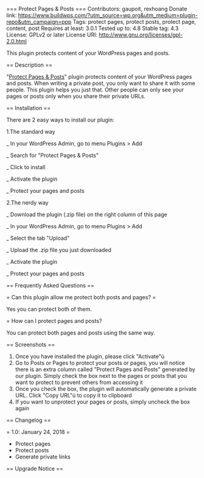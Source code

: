 === Protect Pages & Posts ===
Contributors: gaupoit, rexhoang 
Donate link: https://www.buildwps.com/?utm_source=wp.org&utm_medium=plugin-repo&utm_campaign=ppp
Tags: protect pages, protect posts, protect page, content, post
Requires at least: 3.0.1
Tested up to: 4.8
Stable tag: 4.3
License: GPLv2 or later
License URI: http://www.gnu.org/licenses/gpl-2.0.html

This plugin protects content of your WordPress pages and posts.

== Description ==

"[Protect Pages & Posts](https://www.buildwps.com/?utm_source=wp.org&utm_medium=plugin-repo&utm_campaign=ppp-desc)" plugin protects content of your WordPress pages and posts. When writing a private post, you only want to share it with some people. This plugin helps you just that. Other people can only see your pages or posts only when you share their private URLs.

== Installation ==

There are 2 easy ways to install our plugin:

1.The standard way

_ In your WordPress Admin, go to menu Plugins > Add

_ Search for "Protect Pages & Posts"

_ Click to install

_ Activate the plugin

_ Protect your pages and posts

2.The nerdy way

_ Download the plugin (.zip file) on the right column of this page

_ In your WordPress Admin, go to menu Plugins > Add

_ Select the tab "Upload"

_ Upload the .zip file you just downloaded

_ Activate the plugin

_ Protect your pages and posts

== Frequently Asked Questions ==

= Can this plugin allow me protect both posts and pages? = 

Yes you can protect both of them.

= How can I protect pages and posts?

You can protect both pages and posts using the same way.
 
== Screenshots ==

1. Once you have installed the plugin, please click "Activate"ù
2. Go to Posts or Pages to protect your posts or pages, you will notice there is an extra column called "Protect Pages and Posts" generated by our plugin. Simply check the box next to the pages or posts that you want to protect to prevent others from accessing it
3. Once you check the box, the plugin will automatically generate a private URL. Click "Copy  URL"ù to copy it to clipboard
4. If you want to unprotect your pages or posts, simply uncheck the box again

== Changelog ==

= 1.0: January 24, 2018 =
* Protect pages
* Protect posts
* Generate private links

== Upgrade Notice ==

